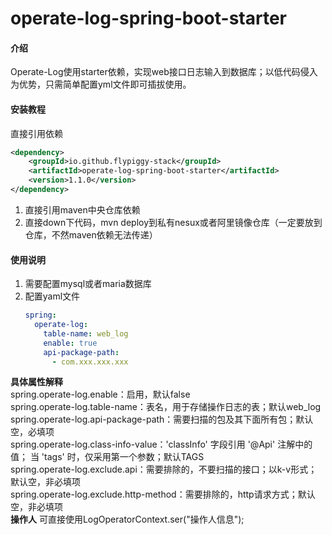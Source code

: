 # operate-log-spring-boot-starter

#### 介绍

Operate-Log使用starter依赖，实现web接口日志输入到数据库；以低代码侵入为优势，只需简单配置yml文件即可插拔使用。

#### 安装教程

直接引用依赖

```xml
<dependency>
    <groupId>io.github.flypiggy-stack</groupId>
    <artifactId>operate-log-spring-boot-starter</artifactId>
    <version>1.1.0</version>
</dependency>
```

1. 直接引用maven中央仓库依赖
2. 直接down下代码，mvn deploy到私有nesux或者阿里镜像仓库（一定要放到仓库，不然maven依赖无法传递）

#### 使用说明

1. 需要配置mysql或者maria数据库
2. 配置yaml文件
    ```yaml
    spring:
      operate-log:
        table-name: web_log
        enable: true
        api-package-path:
          - com.xxx.xxx.xxx
    ```

**具体属性解释** <br>
spring.operate-log.enable：启用，默认false <br>
spring.operate-log.table-name：表名，用于存储操作日志的表；默认web_log <br>
spring.operate-log.api-package-path：需要扫描的包及其下面所有包；默认空，必填项 <br>
spring.operate-log.class-info-value：'classInfo' 字段引用 '@Api' 注解中的值； 当 'tags' 时，仅采用第一个参数；默认TAGS <br>
spring.operate-log.exclude.api：需要排除的，不要扫描的接口；以k-v形式；默认空，非必填项 <br>
spring.operate-log.exclude.http-method：需要排除的，http请求方式；默认空，非必填项 <br>
**操作人**
可直接使用LogOperatorContext.ser("操作人信息");
